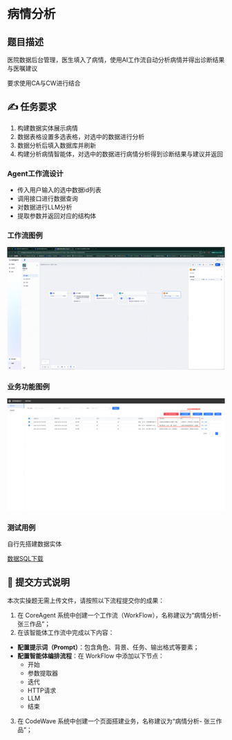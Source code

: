 # 病情分析

## 题目描述

医院数据后台管理，医生填入了病情，使用AI工作流自动分析病情并得出诊断结果与医嘱建议

要求使用CA与CW进行结合

## ✍️ 任务要求

1. 构建数据实体展示病情
2. 数据表格设置多选表格，对选中的数据进行分析
3. 数据分析后填入数据库并刷新
4. 构建分析病情智能体，对选中的数据进行病情分析得到诊断结果与建议并返回

### Agent工作流设计

+ 传入用户输入的选中数据id列表
+ 调用接口进行数据查询
+ 对数据进行LLM分析
+ 提取参数并返回对应的结构体


### 工作流图例
![](./assert/image8.png)

### 业务功能图例
![](./assert/image7.png)


### 测试用例

自行先搭建数据实体

[数据SQL下载](https://raw.githubusercontent.com/netease-lcap/coreagent-course/refs/heads/main/docs/test/assert/websql_export_jystudy2-dev-cacw-qc3bym_CqaLw.sql)

## 📝 提交方式说明

本次实操题无需上传文件，请按照以下流程提交你的成果：

1. 在 CoreAgent 系统中创建一个工作流（WorkFlow），名称建议为“病情分析- 张三作品”；
2. 在该智能体工作流中完成以下内容：

* **配置提示词（Prompt）**：包含角色、背景、任务、输出格式等要素；
* **配置智能体编排流程**：在 WorkFlow 中添加以下节点：
  + 开始
  + 参数提取器
  + 迭代
  + HTTP请求
  + LLM
  + 结束

3. 在 CodeWave 系统中创建一个页面搭建业务，名称建议为“病情分析- 张三作品”；
